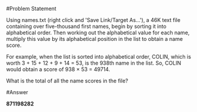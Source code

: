 #Problem Statement

Using names.txt (right click and 'Save Link/Target As...'), a 46K text file containing over five-thousand first names, begin by sorting it into alphabetical order. Then working out the alphabetical value for each name, multiply this value by its alphabetical position in the list to obtain a name score.

For example, when the list is sorted into alphabetical order, COLIN, which is worth 3 + 15 + 12 + 9 + 14 = 53, is the 938th name in the list. So, COLIN would obtain a score of 938 × 53 = 49714.

What is the total of all the name scores in the file?


#Answer

**871198282**

